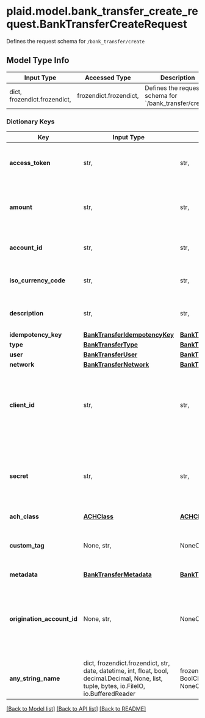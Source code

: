 # plaid.model.bank_transfer_create_request.BankTransferCreateRequest

Defines the request schema for `/bank_transfer/create`

## Model Type Info
Input Type | Accessed Type | Description | Notes
------------ | ------------- | ------------- | -------------
dict, frozendict.frozendict,  | frozendict.frozendict,  | Defines the request schema for &#x60;/bank_transfer/create&#x60; | 

### Dictionary Keys
Key | Input Type | Accessed Type | Description | Notes
------------ | ------------- | ------------- | ------------- | -------------
**access_token** | str,  | str,  | The Plaid &#x60;access_token&#x60; for the account that will be debited or credited. | 
**amount** | str,  | str,  | The amount of the bank transfer (decimal string with two digits of precision e.g. \&quot;10.00\&quot;). | 
**account_id** | str,  | str,  | The Plaid &#x60;account_id&#x60; for the account that will be debited or credited. | 
**iso_currency_code** | str,  | str,  | The currency of the transfer amount – should be set to \&quot;USD\&quot;. | 
**description** | str,  | str,  | The transfer description. Maximum of 10 characters. | 
**idempotency_key** | [**BankTransferIdempotencyKey**](BankTransferIdempotencyKey.md) | [**BankTransferIdempotencyKey**](BankTransferIdempotencyKey.md) |  | 
**type** | [**BankTransferType**](BankTransferType.md) | [**BankTransferType**](BankTransferType.md) |  | 
**user** | [**BankTransferUser**](BankTransferUser.md) | [**BankTransferUser**](BankTransferUser.md) |  | 
**network** | [**BankTransferNetwork**](BankTransferNetwork.md) | [**BankTransferNetwork**](BankTransferNetwork.md) |  | 
**client_id** | str,  | str,  | Your Plaid API &#x60;client_id&#x60;. The &#x60;client_id&#x60; is required and may be provided either in the &#x60;PLAID-CLIENT-ID&#x60; header or as part of a request body. | [optional] 
**secret** | str,  | str,  | Your Plaid API &#x60;secret&#x60;. The &#x60;secret&#x60; is required and may be provided either in the &#x60;PLAID-SECRET&#x60; header or as part of a request body. | [optional] 
**ach_class** | [**ACHClass**](ACHClass.md) | [**ACHClass**](ACHClass.md) |  | [optional] 
**custom_tag** | None, str,  | NoneClass, str,  | An arbitrary string provided by the client for storage with the bank transfer. May be up to 100 characters. | [optional] 
**metadata** | [**BankTransferMetadata**](BankTransferMetadata.md) | [**BankTransferMetadata**](BankTransferMetadata.md) |  | [optional] 
**origination_account_id** | None, str,  | NoneClass, str,  | Plaid’s unique identifier for the origination account for this transfer. If you have more than one origination account, this value must be specified. Otherwise, this field should be left blank. | [optional] 
**any_string_name** | dict, frozendict.frozendict, str, date, datetime, int, float, bool, decimal.Decimal, None, list, tuple, bytes, io.FileIO, io.BufferedReader | frozendict.frozendict, str, BoolClass, decimal.Decimal, NoneClass, tuple, bytes, FileIO | any string name can be used but the value must be the correct type | [optional]

[[Back to Model list]](../../README.md#documentation-for-models) [[Back to API list]](../../README.md#documentation-for-api-endpoints) [[Back to README]](../../README.md)

